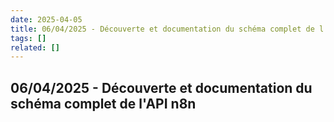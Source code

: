 ```yaml
---
date: 2025-04-05
title: 06/04/2025 - Découverte et documentation du schéma complet de l'API n8n
tags: []
related: []
---
```


## 06/04/2025 - Découverte et documentation du schéma complet de l'API n8n

#

